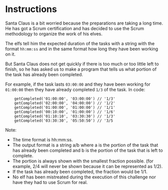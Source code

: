 # Instructions

Santa Claus is a bit worried because the preparations are taking a long time. He has got a Scrum certification and has decided to use the Scrum methodology to organize the work of his elves.

The elfs tell him the expected duration of the tasks with a string with the format `hh:mm:ss` and in the same format how long they have been working on it.

But Santa Claus does not get quickly if there is too much or too little left to finish, so he has asked us to make a program that tells us what portion of the task has already been completed.

For example, if the task lasts `03:00:00` and they have been working for `01:00:00` then they have already completed `1/3` of the task. In code:

        getCompleted('01:00:00', '03:00:00') // '1/3'
        getCompleted('02:00:00', '04:00:00') // '1/2'
        getCompleted('01:00:00', '01:00:00') // '1/1'
        getCompleted('00:10:00', '01:00:00') // '1/6'
        getCompleted('01:10:10', '03:30:30') // '1/3'
        getCompleted('03:30:30', '05:50:50') // '3/5

Note:

- The time format is hh:mm:ss.
- The output format is a string a/b where a is the portion of the task that has already been completed and b is the portion of the task that is left to complete.
- The portion is always shown with the smallest fraction possible. (for example, 2/4 will never be shown because it can be represented as 1/2).
- If the task has already been completed, the fraction would be 1/1.
- No elf has been mistreated during the execution of this challenge nor have they had to use Scrum for real.
